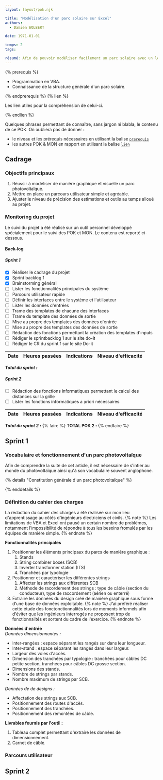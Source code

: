 ```yaml
---
layout: layout/pok.njk

title: "Modélisation d'un parc solaire sur Excel"
authors:
  - Damien WOLBERT

date: 1971-01-01

temps: 2
tags:

résumé: Afin de pouvoir modéliser facilement un parc solaire avec un logiciel connu et utilisé par tous (Excel), ce POK me permettra de mettre en pratique mes connaissances en VBA et de mettre en place un outil permettant l'estimation des quantitatifs de câbles nécessaire la construction d'un parc solaire.
---
```


{% prerequis %}

- Programmation en VBA.
- Connaissance de la structure générale d'un parc solaire.

{% endprerequis %}
{% lien %}

Les lien utiles pour la compréhension de celui-ci.

{% endlien %}

Quelques phrases permettant de connaître, sans jargon ni blabla, le contenu de ce POK. On oubliera pas de donner :

- le niveau et les prérequis nécessaires en utilisant la balise [`prerequis`](/cs/contribuer-au-site/#prerequis)
- les autres POK & MON en rapport en utilisant la balise [`lien`](/cs/contribuer-au-site/#lien)

## Cadrage

### Objectifs principaux

1. Réussir à modéliser de manière graphique et visuelle un parc photovoltaïque.
2. Mettre en place un parcours utilisateur simple et agréable.
3. Ajuster le niveau de précision des estimations et outils au temps alloué au projet.

### Monitoring du projet

Le suivi du projet a été réalisé sur un outil personnel développé spécialement pour le suivi des POK et MON. Le contenu est reporté ci-dessous.

#### Back-log
##### Sprint 1

- [x] Réaliser le cadrage du projet
- [x] Sprint backlog 1
- [x] Brainstorming général
- [ ] Lister les fonctionnalités principales du système
- [ ] Parcours utilisateur rapide
- [ ] Définir les interfaces entre le système et l'utilisateur
- [ ] Lister les données d'entrées
- [ ] Trame des templates de chacune des interfaces
- [ ] Trame du template des données de sortie
- [ ] Mise au propre des templates des données d'entrée
- [ ] Mise au propre des templates des données de sortie
- [ ] Rédaction des fonctions permettant la création des templates d'inputs
- [ ] Rédiger le sprintbacklog 1 sur le site do-it
- [ ] Rédiger le CR du sprint 1 sur le site Do-it

| Date | Heures passées | Indications | Niveau d'efficacité |
| -------- | -------- | -------- | -------- |
***Total du sprint :***

##### Sprint 2

- [ ] Rédaction des fonctions informatiques permettant le calcul des distances sur la grille
- [ ] Lister les fonctions informatiques a priori nécessaires

| Date | Heures passées | Indications | Niveau d'efficacité |
| -------- | -------- |-------- | -------- |

***Total du sprint 2 :***
{% faire %}
**TOTAL POK 2 :**
{% endfaire %}

## Sprint 1

### Vocabulaire et fonctionnement d'un parc photovoltaïque

Afin de comprendre la suite de cet article, il est nécessaire de s'intier au monde du photovoltaïque ainsi qu'à son vocabulaire souvent anglophone.

{% details "Constitution générale d'un parc photovoltaïque" %}

{% enddetails %}


### Définition du cahier des charges

La rédaction du cahier des charges a été réalisée sur mon lieu d'apprentissage au côtés d'ingénieurs électriciens et civils.
{% note %}
Les limitations de VBA et Excel ont pausé un certain nombre de problèmes, notamment l'impossibilité de répondre à tous les besoins fromulés par les équipes de manière simple.
{% endnote %}

**Fonctionnalités principales**  
1. Positionner les éléments principaux du parcs de manière graphique :
   1. Stands
   2. String combiner boxes (SCB)
   3. Inverter transformer station (ITS)
   4. Tranchées par typologie
2. Positionner et caractériser les différentes strings
   1. Affecter les strings aux différentes SCB
   2. Méthode de racordement des strings : type de câble (section du conducteur), type de raccordement (aérien ou enterré)
3. Extraire les données du design créé de manière graphique sous forme d'une base de données exploitable.
{% note %}
J'ai préféré réaliser cette étude des fonctonctionnalités lors de moments informels afin d'éviter que les ingénieurs interrogés ne proposent trop de fonctionnalités et sortent du cadre de l'exercice.
{% endnote %}

**Données d'entrée**  
*Données dimensionnantes :*
- Inter-rangées : espace séparant les rangés sur dans leur longueur.
- Inter-stand : espace séparant les rangés dans leur largeur.
- Largeur des voies d'accès.
- Dimension des tranchées par typologie : tranchées pour câbles DC petite section, tranchées pour câbles DC grosse section.
- Dimensions des stands.
- Nombre de strings par stands.
- Nombre maximum de strings par SCB.

*Données de de designs :*
- Affectation des strings aux SCB.
- Positionnement des routes d'accès.
- Positionnement des tranchées.
- Positionnement des remontées de câble.

**Livrables fournis par l'outil :**  
1. Tableau complet permettant d'extraire les données de dimensionnement.
2. Carnet de câble.

### Parcours utilisateur





## Sprint 2
